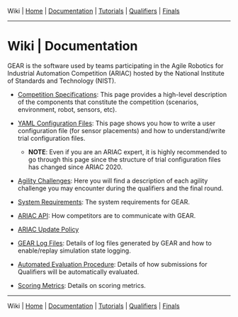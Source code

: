 Wiki | [Home](../../README.md) | [Documentation](../documentation/documentation.md) | [Tutorials](../tutorials/tutorials.md) | [Qualifiers](../qualifiers/qualifier.md) | [Finals](../finals/finals.md)

-------------------------------------------------

# Wiki | Documentation

GEAR is the software used by teams participating in the Agile Robotics for Industrial Automation Competition (ARIAC) hosted by the National Institute of Standards and Technology (NIST).

- [Competition Specifications](competition_specifications.md): This page provides a high-level description of the components that constitute the competition (scenarios, environment, robot, sensors, etc).

- [YAML Configuration Files](configuration_files.md): This page shows you how to write a user configuration file (for sensor placements) and how to understand/write trial configuration files. 
  - **NOTE**: Even if you are an ARIAC expert, it is highly recommended to go through this page since the structure of trial configuration files has changed since ARIAC 2020.

- [Agility Challenges](agility_challenges.md): Here you will find a description of each agility challenge you may encounter during the qualifiers and the final round.

<!-- - [Product and Coordinate Frame Specifications](frame_specifications.md): This page outlines the specifications of the pose requirements specified in each Order. -->

- [System Requirements](system_requirements.md): The system requirements for GEAR.

- [ARIAC API](api.md): How competitors are to communicate with GEAR.

- [ARIAC Update Policy](update_policy.md)

- [GEAR Log Files](logging.md): Details of log files generated by GEAR and how to enable/replay simulation state logging.

- [Automated Evaluation Procedure](automated_evaluation.md): Details of how submissions for Qualifiers will be automatically evaluated.

- [Scoring Metrics](scoring.md): Details on scoring metrics.

-------------------------------------------------

Wiki | [Home](../../README.md) | [Documentation](../documentation/documentation.md) | [Tutorials](../tutorials/tutorials.md) | [Qualifiers](../qualifiers/qualifier.md) | [Finals](../finals/finals.md)